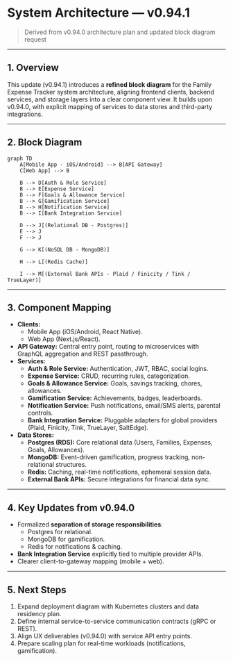 # System Architecture — v0.94.1

> Derived from v0.94.0 architecture plan and updated block diagram request
> 

---

## 1. Overview

This update (v0.94.1) introduces a **refined block diagram** for the Family Expense Tracker system architecture, aligning frontend clients, backend services, and storage layers into a clear component view. It builds upon v0.94.0, with explicit mapping of services to data stores and third-party integrations.

---

## 2. Block Diagram

```mermaid
graph TD
    A[Mobile App - iOS/Android] --> B[API Gateway]
    C[Web App] --> B

    B --> D[Auth & Role Service]
    B --> E[Expense Service]
    B --> F[Goals & Allowance Service]
    B --> G[Gamification Service]
    B --> H[Notification Service]
    B --> I[Bank Integration Service]

    D --> J[(Relational DB - Postgres)]
    E --> J
    F --> J

    G --> K[(NoSQL DB - MongoDB)]

    H --> L[(Redis Cache)]

    I --> M[(External Bank APIs - Plaid / Finicity / Tink / TrueLayer)]

```

---

## 3. Component Mapping

- **Clients:**
    - Mobile App (iOS/Android, React Native).
    - Web App (Next.js/React).
- **API Gateway:** Central entry point, routing to microservices with GraphQL aggregation and REST passthrough.
- **Services:**
    - **Auth & Role Service:** Authentication, JWT, RBAC, social logins.
    - **Expense Service:** CRUD, recurring rules, categorization.
    - **Goals & Allowance Service:** Goals, savings tracking, chores, allowances.
    - **Gamification Service:** Achievements, badges, leaderboards.
    - **Notification Service:** Push notifications, email/SMS alerts, parental controls.
    - **Bank Integration Service:** Pluggable adapters for global providers (Plaid, Finicity, Tink, TrueLayer, SaltEdge).
- **Data Stores:**
    - **Postgres (RDS):** Core relational data (Users, Families, Expenses, Goals, Allowances).
    - **MongoDB:** Event-driven gamification, progress tracking, non-relational structures.
    - **Redis:** Caching, real-time notifications, ephemeral session data.
    - **External Bank APIs:** Secure integrations for financial data sync.

---

## 4. Key Updates from v0.94.0

- Formalized **separation of storage responsibilities**:
    - Postgres for relational.
    - MongoDB for gamification.
    - Redis for notifications & caching.
- **Bank Integration Service** explicitly tied to multiple provider APIs.
- Clearer client-to-gateway mapping (mobile + web).

---

## 5. Next Steps

1. Expand deployment diagram with Kubernetes clusters and data residency plan.
2. Define internal service-to-service communication contracts (gRPC or REST).
3. Align UX deliverables (v0.94.0) with service API entry points.
4. Prepare scaling plan for real-time workloads (notifications, gamification).